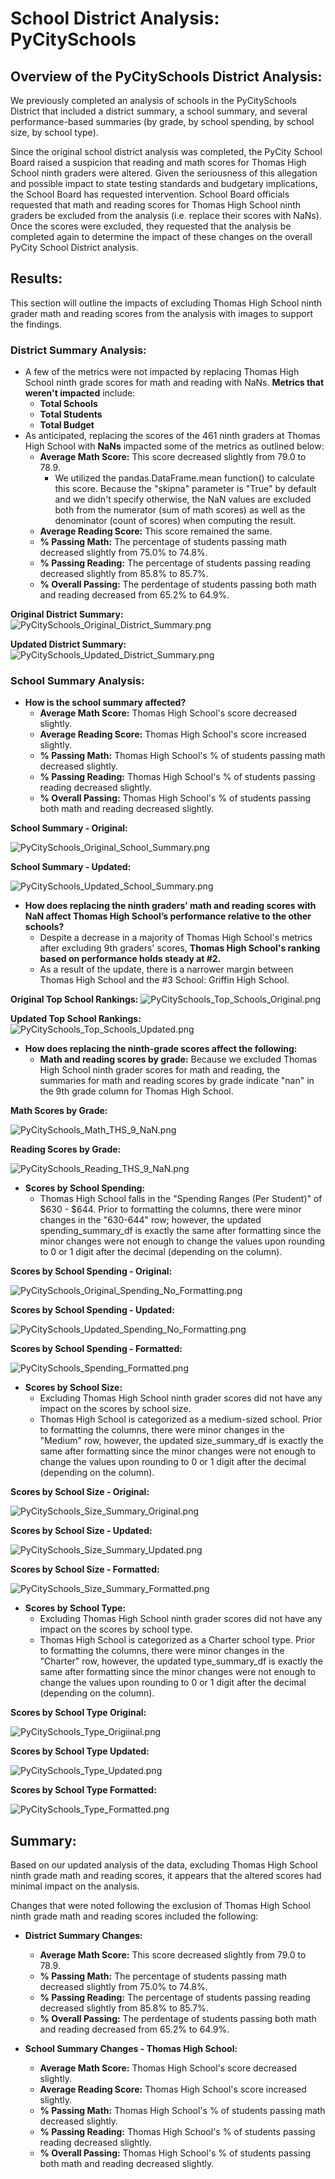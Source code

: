 # School District Analysis: PyCitySchools

## Overview of the PyCitySchools District Analysis: 

We previously completed an analysis of schools in the PyCitySchools District that included a district summary, a school summary, and several performance-based summaries (by grade, by school spending, by school size, by school type). 

Since the original school district analysis was completed, the PyCity School Board raised a suspicion that reading and math scores for Thomas High School ninth graders were altered. Given the seriousness of this allegation and possible impact to state testing standards and budgetary implications, the School Board has requested intervention. School Board officials requested that math and reading scores for Thomas High School ninth graders be excluded from the analysis (i.e. replace their scores with NaNs). Once the scores were excluded, they requested that the analysis be completed again to determine the impact of these changes on the overall PyCity School District analysis.  

## Results: 
This section will outline the impacts of excluding Thomas High School ninth grader math and reading scores from the analysis with images to support the findings. 

### District Summary Analysis:
  - A few of the metrics were not impacted by replacing Thomas High School ninth grade scores for math and reading with NaNs. **Metrics that weren't impacted** include: 
    - **Total Schools**
    - **Total Students**
    - **Total Budget**
  - As anticipated, replacing the scores of the 461 ninth graders at Thomas High School with **NaNs** impacted some of the metrics as outlined below: 
    - **Average Math Score:** This score decreased slightly from 79.0 to 78.9. 
      - We utilized the pandas.DataFrame.mean function() to calculate this score. Because the "skipna" parameter is "True" by default and we didn't specify otherwise, the NaN values are excluded both from the numerator (sum of math scores) as well as the denominator (count of scores) when computing the result.     
    - **Average Reading Score:** This score remained the same.
    - **% Passing Math:** The percentage of students passing math decreased slightly from 75.0% to 74.8%.
    - **% Passing Reading:** The percentage of students passing reading decreased slightly from 85.8% to 85.7%. 
    - **% Overall Passing:** The perdentage of students passing both math and reading decreased from 65.2% to 64.9%. 

**Original District Summary:** 
![PyCitySchools_Original_District_Summary.png](Images/PyCitySchools_Original_District_Summary.png)

**Updated District Summary:** 
![PyCitySchools_Updated_District_Summary.png](Images/PyCitySchools_Updated_District_Summary.png)

### School Summary Analysis:
- **How is the school summary affected?**
  - **Average Math Score:** Thomas High School's score decreased slightly.  
  - **Average Reading Score:** Thomas High School's score increased slightly. 
  - **% Passing Math:** Thomas High School's % of students passing math decreased slightly. 
  - **% Passing Reading:** Thomas High School's % of students passing reading decreased slightly.
  - **% Overall Passing:** Thomas High School's % of students passing both math and reading decreased slightly.

**School Summary - Original:**

![PyCitySchools_Original_School_Summary.png](Images/PyCitySchools_Original_School_Summary.png)

**School Summary - Updated:**

![PyCitySchools_Updated_School_Summary.png](Images/PyCitySchools_Updated_School_Summary.png)

- **How does replacing the ninth graders’ math and reading scores with NaN affect Thomas High School’s performance relative to the other schools?**
  - Despite a decrease in a majority of Thomas High School's metrics after excluding 9th graders' scores, **Thomas High School's ranking based on performance holds steady at #2.**
  - As a result of the update, there is a narrower margin between Thomas High School and the #3 School: Griffin High School.  

**Original Top School Rankings:**
![PyCitySchools_Top_Schools_Original.png](Images/PyCitySchools_Top_Schools_Original.png)

**Updated Top School Rankings:**
![PyCitySchools_Top_Schools_Updated.png](Images/PyCitySchools_Top_Schools_Updated.png)

- **How does replacing the ninth-grade scores affect the following:**
  - **Math and reading scores by grade:** Because we excluded Thomas High School ninth grader scores for math and reading, the summaries for math and reading scores by grade indicate "nan" in the 9th grade column for Thomas High School. 

**Math Scores by Grade:**

![PyCitySchools_Math_THS_9_NaN.png](Images/PyCitySchools_Math_THS_9_NaN.png)

**Reading Scores by Grade:**

![PyCitySchools_Reading_THS_9_NaN.png](Images/PyCitySchools_Reading_THS_9_NaN.png)

  - **Scores by School Spending:** 
    - Thomas High School falls in the "Spending Ranges (Per Student)" of $630 - $644. Prior to formatting the columns, there were minor changes in the "630-644" row; however, the updated spending_summary_df is exactly the same after formatting since the minor changes were not enough to change the values upon rounding to 0 or 1 digit after the decimal (depending on the column). 

**Scores by School Spending - Original:**

![PyCitySchools_Original_Spending_No_Formatting.png](Images/PyCitySchools_Original_Spending_No_Formatting.png)

**Scores by School Spending - Updated:**

![PyCitySchools_Updated_Spending_No_Formatting.png](Images/PyCitySchools_Updated_Spending_No_Formatting.png)

**Scores by School Spending - Formatted:**

![PyCitySchools_Spending_Formatted.png](Images/PyCitySchools_Spending_Formatted.png)

  - **Scores by School Size:** 
    - Excluding Thomas High School ninth grader scores did not have any impact on the scores by school size.
    - Thomas High School is categorized as a medium-sized school. Prior to formatting the columns, there were minor changes in the "Medium" row, however, the updated size_summary_df is exactly the same after formatting since the minor changes were not enough to change the values upon rounding to 0 or 1 digit after the decimal (depending on the column). 

**Scores by School Size - Original:**

![PyCitySchools_Size_Summary_Original.png](Images/PyCitySchools_Size_Summary_Original.png)

**Scores by School Size - Updated:**

![PyCitySchools_Size_Summary_Updated.png](Images/PyCitySchools_Size_Summary_Updated.png)

**Scores by School Size - Formatted:**

![PyCitySchools_Size_Summary_Formatted.png](Images/PyCitySchools_Size_Summary_Formatted.png)

  - **Scores by School Type:** 
    - Excluding Thomas High School ninth grader scores did not have any impact on the scores by school type.
    - Thomas High School is categorized as a Charter school type. Prior to formatting the columns, there were minor changes in the "Charter" row, however, the updated type_summary_df is exactly the same after formatting since the minor changes were not enough to change the values upon rounding to 0 or 1 digit after the decimal (depending on the column).

**Scores by School Type Original:**

![PyCitySchools_Type_Origiinal.png](Images/PyCitySchools_Type_Origiinal.png)

**Scores by School Type Updated:**

![PyCitySchools_Type_Updated.png](Images/PyCitySchools_Type_Updated.png)

**Scores by School Type Formatted:**

![PyCitySchools_Type_Formatted.png](Images/PyCitySchools_Type_Formatted.png)

## Summary: 

Based on our updated analysis of the data, excluding Thomas High School ninth grade math and reading scores, it appears that the altered scores had minimal impact on the analysis. 

Changes that were noted following the exclusion of Thomas High School ninth grade math and reading scores included the following: 

- **District Summary Changes:** 
  - **Average Math Score:** This score decreased slightly from 79.0 to 78.9. 
  - **% Passing Math:** The percentage of students passing math decreased slightly from 75.0% to 74.8%.
  - **% Passing Reading:** The percentage of students passing reading decreased slightly from 85.8% to 85.7%. 
  - **% Overall Passing:** The perdentage of students passing both math and reading decreased from 65.2% to 64.9%.

- **School Summary Changes - Thomas High School:** 
  - **Average Math Score:** Thomas High School's score decreased slightly.  
  - **Average Reading Score:** Thomas High School's score increased slightly. 
  - **% Passing Math:** Thomas High School's % of students passing math decreased slightly. 
  - **% Passing Reading:** Thomas High School's % of students passing reading decreased slightly.
  - **% Overall Passing:** Thomas High School's % of students passing both math and reading decreased slightly. 

